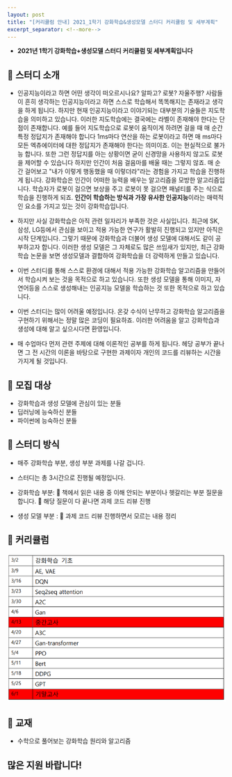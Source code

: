 ```yaml
---
layout: post
title: "[커리큘럼 안내] 2021_1학기 강화학습&생성모델 스터디 커리큘럼 및 세부계획"
excerpt_separator: <!--more-->
---
```


- **2021년 1학기 강화학습+생성모델 스터디 커리큘럼 및 세부계획입니다**
<!--more-->

## 🔔 스터디 소개

-  인공지능이라고 하면 어떤 생각이 떠오르시나요? 알파고? 로봇? 자율주행? 사람들이 흔히 생각하는 인공지능이라고 하면 스스로 학습해서 똑똑해지는 존재라고 생각을 하게 됩니다. 하지만 현재 인공지능이라고 이야기되는 대부분의 기술들은 지도학습을 의미하고 있습니다. 이러한 지도학습에는 결국에는 라벨이 존재해야 한다는 단점이 존재합니다. 예를 들어 지도학습으로 로봇이 움직이게 하려면 걸을 때 매 순간 특정 정답지가 존재해야 합니다 1ms마다 연산을 하는 로봇이라고 하면 매 ms마다 모든 엑츄에이터에 대한 정답지가 존재해야 한다는 의미이죠. 이는 현실적으로 불가능 합니다. 또한 그런 정답지를 아는 상황이면 굳이 신경망을 사용하지 않고도 로봇을 제어할 수 있습니다 하지만 인간이 처음 걸음마를 배울 때는 그렇지 않죠. 매 순간 걸어보고 "내가 이렇게 행동했을 때 이렇더라"라는 경험을 가지고 학습을 진행하게 됩니다. 강화학습은 인간이 어떠한 능력을 배우는 알고리즘을 모방한 알고리즘입니다. 학습자가 로봇이 걸으면 보상을 주고 로봇이 못 걸으면 패널티를 주는 식으로 학습을 진행하게 되죠. **인간이 학습하는 방식과 가장 유사한 인공지능**이라는 매력적인 요소를 가지고 있는 것이 강화학습입니다.

- 하지만 사실 강화학습은 아직 관련 일자리가 부족한 것은 사실입니다. 최근에 SK, 삼성, LG등에서 관심을 보이고 적용 가능한 연구가 활발히 진행되고 있지만 아직은 시작 단계입니다. 그렇기 때문에 강화학습과 더불어 생성 모델에 대해서도 같이 공부하고자 합니다. 이러한 생성 모델은 그 자체로도 많은 쓰임새가 있지만, 최근 강화학습 논문을 보면 생성모델과 결합하여 강화학습을 더 강력하게 만들고 있습니다.

- 이번 스터디를 통해 스스로 환경에 대해서 적용 가능한 강화학습 알고리즘을 만들어서 학습시켜 보는 것을 목적으로 하고 있습니다. 또한 생성 모델을 통해 이미지, 자연어등을 스스로 생성해내는 인공지능 모델을 학습하는 것 또한 목적으로 하고 있습니다.

- 이번 스터디는 많이 어려울 예정입니다. 온갖 수식이 난무하고 강화학습 알고리즘을 구현하기 위해서는 정말 많은 코딩이 필요하죠. 이러한 어려움을 알고 강화학습과 생성에 대해 알고 싶으시다면 환영입니다.

- 매 수업마다 먼저 관련 주제에 대해 이론적인 공부를 하게 됩니다. 헤당 공부가 끝나면 그 전 시간의 이론을 바탕으로 구현한 과제이자 개인의 코드를 리뷰하는 시간을 가지게 될 것입니다. 

## 🔔 모집 대상

- 강화학습과 생성 모델에 관심이 있는 분들 
- 딥러닝에 능숙하신 분들
- 파이썬에 능숙하신 분들

## 🔔 스터디 방식

- 매주 강화학습 부분, 생성 부분 과제를 나갈 겁니다.
- 스터디는 총 3시간으로 진행될 예정입니다. 

- 강화학습 부분:
   책에서 읽은 내용 중 이해 안되는 부분이나 헷갈리는 부분 질문을 합니다. 
   해당 질문이 다 끝나면 과제 코드 리뷰 진행
  
- 생성 모델 부분 : 
   과제 코드 리뷰 진행하면서 모르는 내용 정리
  
## 🔔 커리큘럼
  
  <img src="/assets/img/2021_1_curriculum/강화학습.PNG">

## 🔔 교재
- 수학으로 풀어보는 강화학습 원리와 알고리즘



## 많은 지원 바랍니다!
